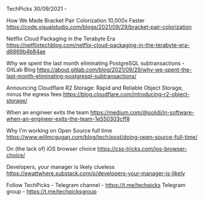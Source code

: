TechPicks 30/09/2021 -

How We Made Bracket Pair Colorization 10,000x Faster
https://code.visualstudio.com/blogs/2021/09/29/bracket-pair-colorization

Netflix Cloud Packaging in the Terabyte Era
https://netflixtechblog.com/netflix-cloud-packaging-in-the-terabyte-era-d6869b4b84ae

Why we spent the last month eliminating PostgreSQL subtransactions - GitLab Blog
https://about.gitlab.com/blog/2021/09/29/why-we-spent-the-last-month-eliminating-postgresql-subtransactions/

Announcing Cloudflare R2 Storage: Rapid and Reliable Object Storage, minus the egress fees
https://blog.cloudflare.com/introducing-r2-object-storage/

When an engineer exits the team
https://medium.com/@solidi/in-software-when-an-engineer-exits-the-team-1e550303cff8

Why I'm working on Open Source full time
https://www.willmcgugan.com/blog/tech/post/doing-open-source-full-time/

On (the lack of) iOS browser choice
https://css-tricks.com/ios-browser-choice/

Developers, your manager is likely clueless
https://ewattwhere.substack.com/p/developers-your-manager-is-likely

Follow TechPicks -
Telegram channel - https://t.me/techpicks
Telegram group - https://t.me/techpicksgroup